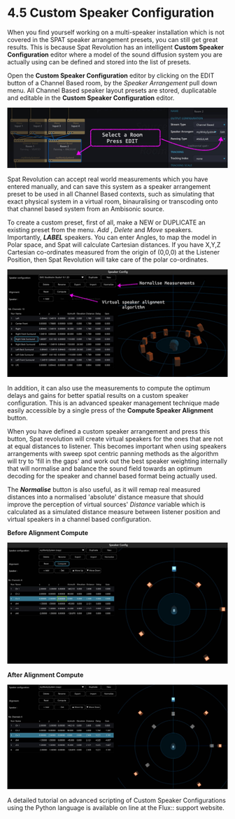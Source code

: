 # 4.5 Custom Speaker Configuration

When you find yourself working on a multi-speaker installation which is not covered in the SPAT speaker arrangement presets, you can still get great results. This is
because Spat Revolution has an intelligent **Custom Speaker Configuration** editor
where a model of the sound diffusion system you are actually using can be defined
and stored into the list of presets.

Open the **Custom Speaker Configuration** editor by clicking on the EDIT button of
a Channel Based room, by the _Speaker Arrangement_ pull down menu. All Channel
Based speaker layout presets are stored, duplicatable and editable in the **Custom
Speaker Configuration** editor.

![](../include/SpatRevolution_UserGuide_-035.jpg)

Spat Revolution can accept real world measurements which you have entered
manually, and can save this system as a speaker arrangement preset to be used in
all Channel Based contexts, such as simulating that exact physical system in a virtual room, binauralising or transcoding onto that channel based system from an Ambisonic source.

To create a custom preset, first of all, make a NEW or DUPLICATE an existing preset
from the menu. _Add_ , _Delete_ and _Move_ speakers. Importantly, **_LABEL_** speakers. You
can enter Angles, to map the model in Polar space, and Spat will calculate Cartesian distances. If you have X,Y,Z Cartesian co-ordinates measured from the origin of
(0,0,0) at the Listener Position, then Spat Revolution will take care of the polar
co-ordinates.

![](../include/SpatRevolution_UserGuide_-037.jpg)

In addition, it can also use the measurements to compute the optimum delays and
gains for better spatial results on a custom speaker configuration. This is an advanced speaker management technique made easily accessible by a single press
of the **Compute Speaker Alignment** button.

When you have defined a custom speaker arrangement and press this button,
Spat revolution will create virtual speakers for the ones that are not at equal distances to listener. This becomes important when using speakers arrangements with
sweep spot centric panning methods as the algorithm will try to 'fill in the gaps'
and work out the best speaker weighting internally that will normalise and balance
the sound field towards an optimum decoding for the speaker and channel based
format being actually used.

The **_Normalise_** button is also useful, as it will remap real measured distances into a
normalised 'absolute' distance measure that should improve the perception of virtual sources' _Distance_ variable which is calculated as a simulated distance measure
between listener position and virtual speakers in a channel based configuration.


**Before Alignment Compute**

![](../include/SpatRevolution_UserGuide_-039.jpg)

**After Alignment Compute**

![](../include/SpatRevolution_UserGuide_-041.jpg)

A detailed tutorial on advanced scripting of Custom Speaker Configurations using
the Python language is available on line at the Flux:: support website.

